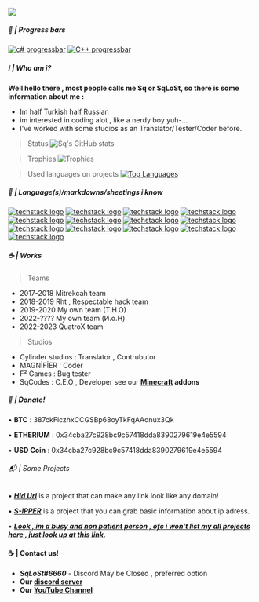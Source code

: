 ![](https://komarev.com/ghpvc/?username=SqLoSt&color=blueviolet) 

##### 🥖 | Progress bars
[![c# progressbar](https://readme-components.vercel.app/api?component=linearprogress&skill=csharp&value=98)](https://github.com/SqLoSt)
[![C++ progressbar](https://readme-components.vercel.app/api?component=linearprogress&skill=cwc&value=25)](https://github.com/SqLoSt)

##### ℹ️ | Who am i?
**Well hello there , most people calls me __Sq__ or SqLoSt, so there is some information about me :**
- Im half Turkish half Russian
- im interested in coding alot , like a nerdy boy yuh-...
- I've worked with some studios as an Translator/Tester/Coder before.

> Status
![Sq's GitHub stats](https://github-readme-stats.vercel.app/api?username=SqLoSt&show_icons=true&theme=midnight-purple)

> Trophies
![Trophies](https://github-profile-trophy.vercel.app/?username=SqLoSt&theme=radical)

> Used languages on projects
[![Top Languages](https://github-readme-stats.vercel.app/api/top-langs/?username=SqLoSt&layout=compact&theme=midnight-purple)](https://github.com/SqLoSt)

##### 🤤 | Language(s)/markdowns/sheetings i know

[![techstack logo](https://readme-components.vercel.app/api?component=logo&logo=python)]()
[![techstack logo](https://readme-components.vercel.app/api?component=logo&logo=markdown)]()
[![techstack logo](https://readme-components.vercel.app/api?component=logo&logo=csharp)]()
[![techstack logo](https://readme-components.vercel.app/api?component=logo&logo=shell)]()
[![techstack logo](https://readme-components.vercel.app/api?component=logo&logo=JavaScript)]()
[![techstack logo](https://readme-components.vercel.app/api?component=logo&logo=SQL)]()
[![techstack logo](https://readme-components.vercel.app/api?component=logo&logo=BDJS)]()
[![techstack logo](https://readme-components.vercel.app/api?component=logo&logo=HTML)]()
[![techstack logo](https://readme-components.vercel.app/api?component=logo&logo=CSS)]()
[![techstack logo](https://readme-components.vercel.app/api?component=logo&logo=Json)]()
[![techstack logo](https://readme-components.vercel.app/api?component=logo&logo=Java)]()
[![techstack logo](https://readme-components.vercel.app/api?component=logo&logo=Ruby)]()
[![techstack logo](https://readme-components.vercel.app/api?component=logo&logo=C)]()


##### ☕ | Works

> Teams 
- 2017-2018 Mitrekcah team
- 2018-2019 Rht , Respectable hack team
- 2019-2020 My own team (T.H.O)
- 2022-???? My own team (И.о.Н)
- 2022-2023 QuatroX team

> Studios
- Cylinder studios : Translator , Contrubutor 
- MAGNİFİER : Coder
- F² Games : Bug tester
- SqCodes : C.E.O , Developer see our **[Minecraft](https://mcpedl.com/user/sqlost/) addons**

##### 💸 | Donate!

• **BTC** : 387ckFiczhxCCGSBp68oyTkFqAAdnux3Qk

• **ETHERIUM** : 0x34cba27c928bc9c57418dda8390279619e4e5594

• **USD Coin** : 0x34cba27c928bc9c57418dda8390279619e4e5594

###### 📬 | Some Projects
• ***[Hid Url](https://github.com/SqLoSt/HIDURL)*** is a project that can make any link look like any domain!

• ***[S-IPPER](https://github.com/SqLoSt/Sipper)*** is a project that you can grab basic information about ip adress.

• ***[Look , im a busy and non patient person , ofc i won't list my all projects here , just look up at this link.](https://github.com/SqLoSt?tab=repositories)***

#### ☕ | Contact us!
- ***SqLoSt#6660*** - Discord May be  Closed , preferred option
- **Our [discord server](https://discord.gg/aV2XGhRvup)** 
- **Our [YouTube Channel](https://youtube.com/channel/UCPXh6NqhJZpl_2oSpatFOFw)**

